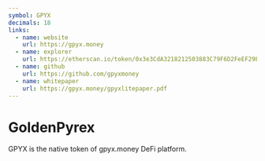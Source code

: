 ```yaml
---
symbol: GPYX
decimals: 18
links:
  - name: website
    url: https://gpyx.money
  - name: explorer
    url: https://etherscan.io/token/0x3e3CdA3218212503883C79F6D2FeEF29E6Bbb87d
  - name: github
    url: https://github.com/gpyxmoney
  - name: whitepaper
    url: https://gpyx.money/gpyxlitepaper.pdf
---
```


# GoldenPyrex

GPYX is the native token of gpyx.money DeFi platform.
